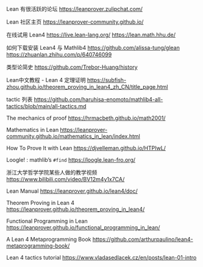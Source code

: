 Lean 有很活跃的论坛
https://leanprover.zulipchat.com/

Lean 社区主页
https://leanprover-community.github.io/

在线试用 Lean4
https://live.lean-lang.org/
https://lean.math.hhu.de/

如何下载安装 Lean4 与 Mathlib4
https://github.com/alissa-tung/glean
https://zhuanlan.zhihu.com/p/640746099

类型论简史
https://github.com/Trebor-Huang/history

Lean中文教程 - Lean 4 定理证明
https://subfish-zhou.github.io/theorem_proving_in_lean4_zh_CN/title_page.html

tactic 列表
https://github.com/haruhisa-enomoto/mathlib4-all-tactics/blob/main/all-tactics.md

The mechanics of proof
https://hrmacbeth.github.io/math2001/

Mathematics in Lean
https://leanprover-community.github.io/mathematics_in_lean/index.html

How To Prove It with Lean
https://djvelleman.github.io/HTPIwL/

Loogle! : mathlib’s `#find`
https://loogle.lean-fro.org/

浙江大学哲学学院某些人做的教学视频
https://www.bilibili.com/video/BV12m4y1x7CA/

Lean Manual
https://leanprover.github.io/lean4/doc/

Theorem Proving in Lean 4
https://leanprover.github.io/theorem_proving_in_lean4/

Functional Programming in Lean
https://leanprover.github.io/functional_programming_in_lean/

A Lean 4 Metaprogramming Book
https://github.com/arthurpaulino/lean4-metaprogramming-book/

Lean 4 tactics tutorial
https://www.vladasedlacek.cz/en/posts/lean-01-intro
